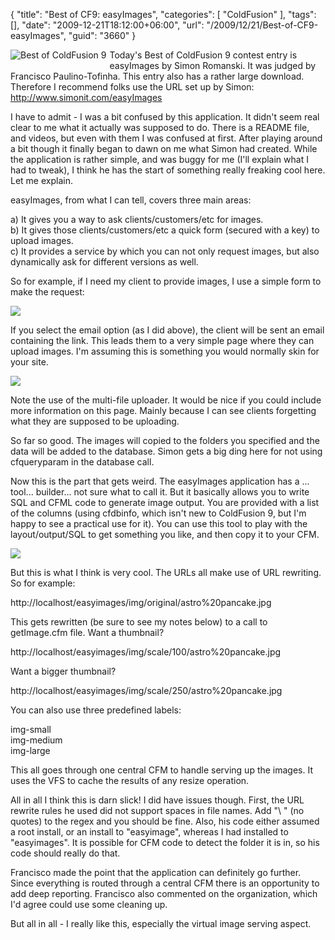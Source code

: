 {
	"title": "Best of CF9: easyImages",
	"categories": [
		"ColdFusion"
	],
	"tags": [],
	"date": "2009-12-21T18:12:00+06:00",
	"url": "/2009/12/21/Best-of-CF9-easyImages",
	"guid": "3660"
}

<img src="http://static.raymondcamden.com/images/cfjedi/bestcfcontest1.jpg" title="Best of ColdFusion 9" align="left" style="margin-right:5px;margin-bottom:5px"/> Today's Best of ColdFusion 9 contest entry is easyImages by Simon Romanski. It was judged by Francisco Paulino-Tofinha. This entry also has a rather large download. Therefore I recommend folks use the URL set up by Simon: <a href="http://www.simonit.com/easyImages">http://www.simonit.com/easyImages</a>

I have to admit - I was a bit confused by this application. It didn't seem real clear to me what it actually was supposed to do. There is a README file, and videos, but even with them I was confused at first. After playing around a bit though it finally began to dawn on me what Simon had created. While the application is rather simple, and was buggy for me (I'll explain what I had to tweak), I think he has the start of something really freaking cool here. Let me explain.
<!--more-->
easyImages, from what I can tell, covers three main areas:

a) It gives you a way to ask clients/customers/etc for images.<br/>
b) It gives those clients/customers/etc a quick form (secured with a key) to upload images.<br/>
c) It provides a service by which you can not only request images, but also dynamically ask for different versions as well. 

So for example, if I need my client to provide images, I use a simple form to make the request:

<img src="http://static.raymondcamden.com/images/cfjedi/Screen shot 2009-12-21 at 5.41.29 PM.png" />

If you select the email option (as I did above), the client will be sent an email containing the link. This leads them to a very simple page where they can upload images. I'm assuming this is something you would normally skin for your site.

<img src="http://static.raymondcamden.com/images/cfjedi/Screen shot 2009-12-21 at 5.42.33 PM.png" />

Note the use of the multi-file uploader. It would be nice if you could include more information on this page. Mainly because I can see clients forgetting what they are supposed to be uploading. 

So far so good. The images will copied to the folders you specified and the data will be added to the database. Simon gets a big ding here for not using cfqueryparam in the database call. 

Now this is the part that gets weird. The easyImages application has a ... tool... builder... not sure what to call it. But it basically allows you to write SQL and CFML code to generate image output. You are provided with a list of the columns (using cfdbinfo, which isn't new to ColdFusion 9, but I'm happy to see a practical use for it). You can use this tool to play with the layout/output/SQL to get something you like, and then copy it to your CFM.

<img src="http://static.raymondcamden.com/images/cfjedi/Screen shot 2009-12-21 at 5.45.34 PM.png" />

But this is what I think is very cool. The URLs all make use of URL rewriting. So for example:

http://localhost/easyimages/img/original/astro%20pancake.jpg

This gets rewritten (be sure to see my notes below) to a call to getImage.cfm file. Want a thumbnail?

http://localhost/easyimages/img/scale/100/astro%20pancake.jpg

Want a bigger thumbnail?

http://localhost/easyimages/img/scale/250/astro%20pancake.jpg

You can also use three predefined labels:

img-small<br/>
img-medium<br/>
img-large<br/>

This all goes through one central CFM to handle serving up the images. It uses the VFS to cache the results of any resize operation. 

All in all I think this is darn slick! I did have issues though. First, the URL rewrite rules he used did not support spaces in file names. Add "\ " (no quotes) to the regex and you should be fine. Also, his code either assumed a root install, or an install to "easyimage", whereas I had installed to "easyimages". It is possible for CFM code to detect the folder it is in, so his code should really do that. 

Francisco made the point that the application can definitely go further. Since everything is routed through a central CFM there is an opportunity to add deep reporting. Francisco also commented on the organization, which I'd agree could use some cleaning up.

But all in all - I really like this, especially the virtual image serving aspect.